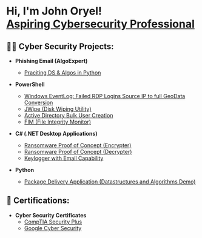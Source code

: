 <h1>Hi, I'm John Oryel! <br/><a href="https://github.com/yelsanity/yelsanity.git"></a> <a href="www.linkedin.com/in/john-oryel-rubi-45ba87233">Aspiring Cybersecurity Professional</a>

<h2>👨‍💻 Cyber Security Projects:</h2>

- <b>Phishing Email (AlgoExpert)</b>
  - [Praciting DS & Algos in Python](https://github.com/joshmadakor1/Algorithms-Practice)

- <b>PowerShell</b>
  - [Windows EventLog: Failed RDP Logins Source IP to full GeoData Conversion](https://github.com/joshmadakor1/Sentinel-Lab)
  - [JWipe (Disk Wiping Utility)](https://github.com/joshmadakor1/Jwipe.PowerShell)
  - [Active Directory Bulk User Creation](https://github.com/joshmadakor1/AD_PS)
  - [FIM (File Integrity Monitor)](https://github.com/joshmadakor1/PowerShell-Integrity-FIM)
- <b>C# (.NET Desktop Applications)</b>
  - [Ransomware Proof of Concept (Encrypter)](https://github.com/joshmadakor1/EncrypterPOC)
  - [Ransomware Proof of Concept (Decrypter)](https://github.com/joshmadakor1/DecrypterPOC)
  - [Keylogger with Email Capability](https://github.com/joshmadakor1/Key-Logger-With-Email)
- <b>Python</b>
  - [Package Delivery Application (Datastructures and Algorithms Demo)](https://github.com/joshmadakor1/Package-Delivery-Pathfinding-Algorithm)
 
<h2> 📜 Certifications:</h2>

- <b> Cyber Security Certificates </b>
  - [CompTIA Security Plus](https://www.credly.com/badges/bb6109e3-b2ac-44a3-89c8-cb561f28a99c)
  - [Google Cyber Security](https://www.credly.com/badges/c02cf71a-3a6e-4f6f-8eb6-dfa4ab9c896c/linked_in?t=s1um5r)


<!--
**joshmadakor1/joshmadakor1** is a ✨ _special_ ✨ repository because its `README.md` (this file) appears on your GitHub profile.

Here are some ideas to get you started:

- 🔭 I’m currently working on ...
- 🌱 I’m currently learning ...
- 👯 I’m looking to collaborate on ...
- 🤔 I’m looking for help with ...
- 💬 Ask me about ...
- 📫 How to reach me: ...
- 😄 Pronouns: ...
- ⚡ Fun fact: ...
-->
